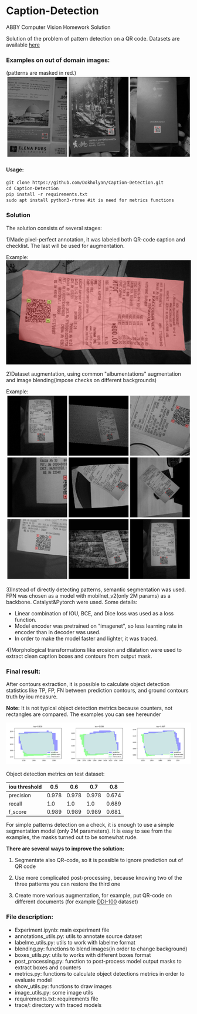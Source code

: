 # Caption-Detection
ABBY Computer Vision Homework Solution

Solution of the problem of pattern detection on a QR code. 
Datasets are available [here](https://drive.google.com/open?id=1VXpGMbfL-5qdzQN2z4bWsz21ojvnPdZv)


### Examples on out of domain images: 
(patterns are masked in red.)
![image](./images/out-of-domain.png)

#### Usage:
```
git clone https://github.com/Dokholyan/Caption-Detection.git
cd Caption-Detection
pip install -r requirements.txt
sudo apt install python3-rtree #it is need for metrics functions
```

### Solution
The solution consists of several stages:

1)Made pixel-perfect annotation, it was labeled both QR-code caption and checklist.
The last will be used for augmentation. 

Example:
![image](./images/labelme_example.jpg)

2)Dataset augmentation, using common "albumentations" augmentation and
image blending(impose checks on different backgrounds)

Example:
![image](images/augmentation_example.png)

3)Instead of directly detecting patterns, semantic segmentation was used. FPN was chosen as a model 
with mobilnet_v2(only 2M params) as a backbone. Catalyst&Pytorch were used.
Some details:
* Linear combination of IOU, BCE, and Dice loss was used as a loss function.
* Model encoder was pretrained on "imagenet",
 so less learning rate in encoder than in decoder was used.
* In order to make the model faster and lighter, it was traced.

4)Morphological transformations like erosion and dilatation were used to extract clean caption boxes
and contours from output mask. 



### Final result:

After contours extraction, it is possible to calculate object detection statistics like TP, FP, FN between prediction contours,
and ground contours truth by iou measure. 

__Note:__ It is not typical object detection metrics because counters, not rectangles are compared.
The examples you can see hereunder

![image](images/iou_example.png)

Object detection metrics on test dataset:

iou threshold  | 0.5| 0.6| 0.7| 0.8|
--- | --- | ---| ---|---|
precision | 0.978| 0.978| 0.978| 0.674|
recall| 1.0| 1.0| 1.0| 0.689|
f_score| 0.989|0.989|0.989| 0.681|

For simple patterns detection on a check, it is enough to use a simple segmentation model
(only 2M parameters). It is easy to see from the examples, the masks turned out to be somewhat rude.

__There are several ways to improve the solution:__
    
1) Segmentate also QR-code, so it is possible to ignore prediction out of QR code

2) Use more complicated post-processing, because knowing two of the three patterns you can restore the third one

3) Create more various augmentation, for example, put  QR-code on different documents
(for example [DDI-100](https://github.com/machine-intelligence-laboratory/DDI-100) dataset)

### File description:
- Experiment.ipynb: main experiment file
- annotations_utils.py: utils to annotate source dataset
- labelme_utils.py: utils to work with labelme format
- blending.py: functions to blend images(in order to change background)
- boxes_utils.py: utils to works with different boxes format
- post_processing.py: function to post-process model output masks to extract boxes and counters
- metrics.py: functions to calculate object detections metrics in order to evaluate model
- show_utils.py: functions to draw images
- image_utils.py: some image utils
- requirements.txt: requirements file
- trace/: directory with traced models